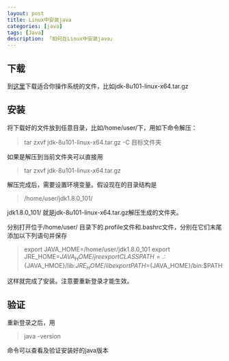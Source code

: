 ```yaml
---
layout: post  
title: Linux中安装java
categories: [java]  
tags: [Java]  
description: 「如何在Linux中安装java」   
---
```


## 下载
到[这里](http://www.oracle.com/technetwork/java/javase/downloads/jdk8-downloads-2133151.html)下载适合你操作系统的文件，比如jdk-8u101-linux-x64.tar.gz

## 安装
将下载好的文件放到任意目录，比如/home/user/下，用如下命令解压：

> tar zxvf jdk-8u101-linux-x64.tar.gz -C 目标文件夹

如果是解压到当前文件夹可以直接用

> tar zxvf jdk-8u101-linux-x64.tar.gz

解压完成后，需要设置环境变量。假设现在的目录结构是

> /home/user/jdk1.8.0_101/

jdk1.8.0_101/ 就是jdk-8u101-linux-x64.tar.gz解压生成的文件夹。

分别打开位于/home/user/ 目录下的.profile文件和.bashrc文件，分别在它们末尾添加以下列语句并保存

> export JAVA_HOME=/home/user/jdk1.8.0_101
> export JRE_HOME=${JAVA_HOME}/jre
> export CLASSPATH=.:${JAVA_HMOE}/lib:${JRE_HOME}/lib
> export PATH=${JAVA_HOME}/bin:$PATH

这样就完成了安装。注意要重新登录才能生效。

## 验证
重新登录之后，用

> java -version

命令可以查看及验证安装好的java版本
